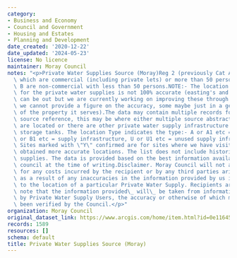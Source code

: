 ```yaml
---
category:
- Business and Economy
- Council and Government
- Housing and Estates
- Planning and Development
date_created: '2020-12-22'
date_updated: '2024-05-23'
license: No licence
maintainer: Moray Council
notes: "<p>Private Water Supplies Source (Moray)Reg 2 (previously Cat A) are supplies\
  \ which are commercial (including private lets) or more than 50 persons Category\
  \ B are non-commercial with less than 50 persons.NOTE:- The location data we hold\
  \ for the private water supplies is not 100% accurate (easting's and northing's\
  \ can be out but we are currently working on improving these through GPS, unfortunately\
  \ we cannot provide a figure on the accuracy, some maybe just in a general area\
  \ of the property it serves).The data may contain multiple records for the same\
  \ source reference, this may be where either multiple source abstractions points\
  \ are located or there are other private water supply infrastructure located eg\
  \ storage tanks. The location Type indicates the type:- A or A1 etc = Source, B\
  \ or B1 etc = supply infrastructure, U or U1 etc = unused supply infrastructure.\
  \ Sites marked with \"Y\" confirmed are for sites where we have visited site and\
  \ obtained more accurate locations. The list does not include historic private water\
  \ supplies. The data is provided based on the best information available to the\
  \ council at the time of writing.Disclaimer. Moray Council will not accept any liability\
  \ for any costs incurred by the recipient or by any third parties arising from or\
  \ as a result of any inaccuracies in the information provided by us in relation\
  \ to the location of a particular Private Water Supply. Recipients are asked to\
  \ note that the information provided\_ will\_ be taken from information provided\
  \ by Private Water Supply Users, the accuracy or otherwise of which may not have\
  \ been verified by the Council.</p>"
organization: Moray Council
original_dataset_link: https://www.arcgis.com/home/item.html?id=0e11645746e447f2b8dafabe750f24f2
records: 1589
resources: []
schema: default
title: Private Water Supplies Source (Moray)
---
```

